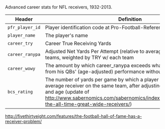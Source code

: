 Advanced career stats for NFL receivers, 1932-2013.

Header | Definition
---|---------
`pfr_player_id` | Player identification code at Pro-Football-Reference.com
`player_name` | The player's name
`career_try` | Career True Receiving Yards
`career_ranypa` | Adjusted Net Yards Per Attempt (relative to average) of player's career teams, weighted by TRY w/ each team
`career_wowy` | The amount by which career_ranypa exceeds what would be expected from his QBs' (age-adjusted) performance without the receiver
`bcs_rating` | The number of yards per game by which a player would outgain an average receiver on the same team, after adjusting for teammate quality and age (update of http://www.sabernomics.com/sabernomics/index.php/2005/02/ranking-the-all-time-great-wide-receivers/)

http://fivethirtyeight.com/features/the-football-hall-of-fame-has-a-receiver-problem/
